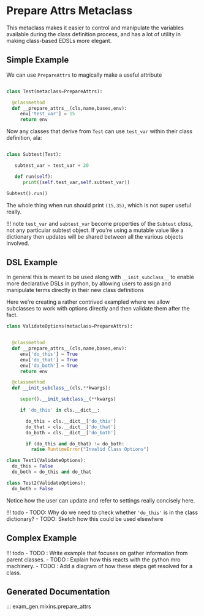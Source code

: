 # Prepare Attrs Metaclass 

This metaclass makes it easier to control and manipulate the variables available 
during the class definition process, and has a lot of utility in making class-based 
EDSLs more elegant. 

## Simple Example 

We can use `PrepareAttrs` to magically make a useful attribute 

``` python

class Test(metaclass=PrepareAttrs):

  @classmethod
  def __prepare_attrs__(cls,name,bases,env):
     env['test_var'] = 15
     return env 

```

Now any classes that derive from `Test` can use `test_var` within their class
definition, ala:

``` python

class Subtest(Test):

   subtest_var = test_var + 20

   def run(self):
      print((self.test_var,self.subtest_var))

Subtest().run() 
```

The whole thing when run should print `(15,35)`, which is not super useful 
really. 

!!! note
    `test_var` and `subtest_var` become properties of the `Subtest` 
    *class*, not any particular subtest object. If you're using a mutable 
    value like a dictionary then updates will be shared between all the 
    various objects involved. 
    
## DSL Example 

In general this is meant to be used along with `__init_subclass__` to enable
more declarative DSLs in python, by allowing users to assign and manipulate 
terms directly in their new class definitions 

Here we're creating a rather contrived exampled where we allow subclasses to 
work with options directly and then validate them after the fact. 

```python
class ValidateOptions(metaclass=PrepareAttrs):


  @classmethod
  def __prepare_attrs__(cls,name,bases,env):
     env['do_this'] = True
     env['do_that'] = True
     env['do_both'] = True
     return env

  @classmethod
  def __init_subclass__(cls,**kwargs):

     super().__init_subclass__(**kwargs)

     if 'do_this' in cls.__dict__: 

       do_this = cls.__dict__['do_this']
       do_that = cls.__dict__['do_that']
       do_both = cls.__dict__['do_both']

       if (do_this and do_that) != do_both:
         raise RuntimeError("Invalid Class Options")

class Test1(ValidateOptions):
  do_this = False
  do_both = do_this and do_that

class Test2(ValidateOptions):
  do_both = False
```

Notice how the user can update and refer to settings really concisely here. 

!!! todo
    - TODO: Why do we need to check whether `'do_this'` is in the class dictionary? 
    - TODO: Sketch how this could be used elsewhere 

## Complex Example 

!!! todo
    - TODO : Write example that focuses on gather information from parent classes. 
    - TODO : Explain how this reacts with the python mro machinery.
    - TODO : Add a diagram of how these steps get resolved for a class. 

## Generated Documentation

::: exam_gen.mixins.prepare_attrs
